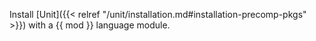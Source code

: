 Install [Unit]({{< relref "/unit/installation.md#installation-precomp-pkgs" >}}) with a {{ mod }} language module.
